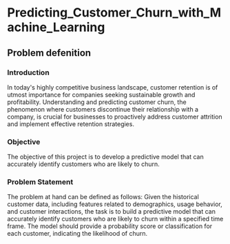 # Predicting_Customer_Churn_with_Machine_Learning

## Problem defenition

### Introduction
In today's highly competitive business landscape, customer retention is of utmost importance for companies seeking sustainable growth and profitability. Understanding and predicting customer churn, the phenomenon where customers discontinue their relationship with a company, is crucial for businesses to proactively address customer attrition and implement effective retention strategies. 


### Objective
The objective of this project is to develop a predictive model that can accurately identify customers who are likely to churn.
 

### Problem Statement
The problem at hand can be defined as follows: Given the historical customer data, including features related to demographics, usage behavior, and customer interactions, the task is to build a predictive model that can accurately identify customers who are likely to churn within a specified time frame. The model should provide a probability score or classification for each customer, indicating the likelihood of churn. 
